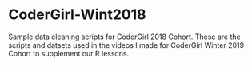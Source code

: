 # CoderGirl-Wint2018
Sample data cleaning scripts for CoderGirl 2018 Cohort. These are the scripts and datsets used in the videos I made for CoderGirl Winter 2019 Cohort to supplement our R lessons.
